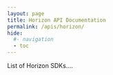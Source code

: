 ```yaml
---
layout: page
title: Horizon API Documentation
permalink: /apis/horizon/
hide:
  #- navigation
  - toc
---
```


List of Horizon SDKs....